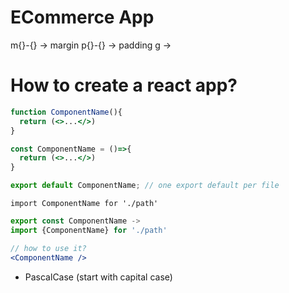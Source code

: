 # ECommerce App

m{}-{} -> margin
p{}-{} -> padding
g      ->


# How to create a react app?

```jsx
function ComponentName(){
  return (<>...</>)
}

const ComponentName = ()=>{
  return (<>...</>)
}

export default ComponentName; // one export default per file
```
`import ComponentName for './path'`

```jsx
export const ComponentName ->
import {ComponentName} for './path'
```


```jsx
// how to use it?
<ComponentName />

```

- PascalCase (start with capital case) 
